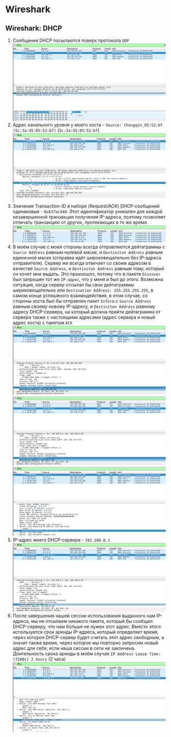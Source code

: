 # Wireshark
## Wireshark: DHCP
1. Сообщения DHCP посылаются поверх протокола `UDP`
    ![Image alt](1.png) 
2. Адрес канального уровня у моего хоста - `Source: Chongqin_05:52:bf (5c:3a:45:05:52:bf)` (`5c:3a:45:05:52:bf`)
    ![Image alt](2.png) 
3. Значения Transaction-ID в наборе (Request/ACK) DHCP-сообщений одинаковые - `0x637ac440`. Этот идентификатор уникален для каждой незавершенной транзакции получения IP-адреса, поэтому позволяет отличать транзакцию от других, протекающих в то же время.
    ![Image alt](3.png) 
4. В моём случае с моей стороны всегда отправляются дейтаграммы с `Source Address` равным нулевой маске, и `Destiniton Address` равным единичной маске (отправка идёт широковещательно без IP-адреса отправителя). Сервер же всегда отвечает со своим адресом в качестве `Source Address`, и `Destiniton Address` равным тому, который он хочет мне выдать. Это произошло, потому что в пакете `Discover` был запрошен тот же `IP-адрес`, что у меня и был до этого. Возможна ситуация, когда сервер отсылал бы свои дейтаграммы шириковещательно или `Destination Address: 255.255.255.255`, в самом конце успешеного взаимодействия, в этом случае, со стороны хоста был бы отправлен пакет `Inform` с `Source Address` равным своему новому IP-адресу, и `Destiniton Address` равному адресу DHCP-сервера, на который должна прийти дейтаграмма от сервера также с настоящими адресами (адрес сервера и новый адрес хоста) с пакетом `ACK`
    ![Image alt](4_1.png) 
    ![Image alt](4_2.png) 
    ![Image alt](4_3.png) 
5. IP-адрес моего DHCP-сервера - `192.168.0.1`
    ![Image alt](5.png) 
6. После завершения нашей сессии использования выданного нам IP-адреса, мы не отсылаем никакого пакета, который бы сообщил DHCP-серверу, что нам больше не нужен этот адрес. Вместо этого используется срок аренды IP-адреса, который определяет время, через которое DHCP-сервер будет считать этот адрес свободным, а значит также время, через которое мы повторно запросим новый адрес для себя, если наша сессии в сети не закончена. Длительность срока аренды в моём случае `IP Address Lease Time: (7200s) 2 hours` (2 часа)
    ![Image alt](6.png) 

